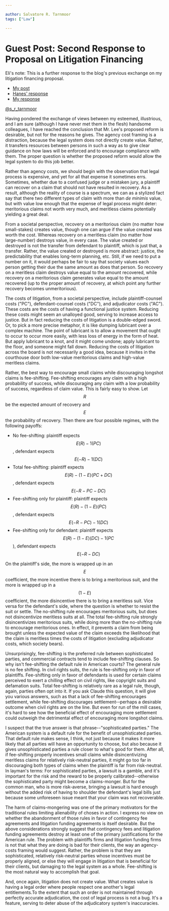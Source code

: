 ```yaml
---

author: Salvatore R. Tarnmoor
tags: ["Law"]

---
```



# Guest Post: Second Response to Proposal on Litigation Financing

Eli's note: This is a further response to the blog's previous exchange on my litigation financing proposal.
- [My post](https://elilee476.github.io/2024/12/18/A-Litigation-Financing-Proposal.html)
- [Hanes' response](https://elilee476.github.io/2025/01/11/Guest-Post-Response-Plaintiffside-Litigation.html)
- [My response](https://elilee476.github.io/2025/01/12/Response-to-Guest-Post.html)

[@s_r_tarnmoor](https://x.com/s_r_tarnmoor)

Having pondered the exchange of views between my esteemed, illustrious, and I am sure (although I have never met them in the flesh) handsome colleagues, I have reached the conclusion that Mr. Lee's proposed reform is desirable, but not for the reasons he gives. The agency cost framing is a distraction, because the legal system does not directly create value. Rather, it transfers resources between persons in such a way as to give clear guidance on how laws will be enforced and to encourage compliance with them. The proper question is whether the proposed reform would allow the legal system to do this job better.

Rather than agency costs, we should begin with the observation that legal process is expensive, and yet for all that expense it sometimes errs. Sometimes, whether due to a confused judge or a mistaken jury, a plaintiff can recover on a claim that should not have resulted in recovery. As a result, although the reality of course is a spectrum, we can as a stylized fact say that there two different types of claim with more than *de minimis* value, but with value low enough that the expense of legal process might deter: meritorious claims not worth very much, and meritless claims potentially yielding a great deal.

From a societal perspective, recovery on a meritorious claim (no matter how small-stakes) creates value, though one can argue if the value created was worth the cost. Whereas recovery on a meritless claim (no matter how large-number) destroys value, in every case. The value created or destroyed is not the transfer from defendant to plaintiff, which is just that, a transfer. Rather, the value created or destroyed is more abstract: justice, the predictability that enables long-term planning, etc. Still, if we need to put a number on it, it would perhaps be fair to say that society values each person getting their due the same amount as does that person. So recovery on a meritless claim destroys value equal to the amount recovered, while recovery on a meritorious claim generates value equal to the amount recovered (up to the proper amount of recovery, at which point any further recovery becomes unmeritorious).

The costs of litigation, from a societal perspective, include plaintiff-counsel costs ("PC"), defendant-counsel costs ("DC"), and adjudicator costs ("AC"). These costs are the costs of having a functional justice system. Reducing these costs might seem an unalloyed good, serving to increase access to justice. But in fact reducing the costs of litigation is a double-edged sword. Or, to pick a more precise metaphor, it is like dumping lubricant over a complex machine. The point of lubricant is to allow a movement that ought to occur to occur more easily, with less loss of energy in the form of heat. But apply lubricant to a knot, and it might come undone; apply lubricant to the floor, and someone might fall down. Reducing the costs of litigation across the board is not necessarily a good idea, because it invites in the courthouse door both low-value meritorious claims and high-value meritless claims.

Rather, the best way to encourage small claims while discouraging longshot claims is fee-shifting. Fee-shifting encourages any claim with a high probability of success, while discouraging any claim with a low probability of success, regardless of claim value. This is fairly easy to show. Let $$R$$ be the expected amount of recovery and $$E$$ the probability of recovery. Then there are four possible regimes, with the following payoffs:

- No fee-shifting: plaintiff expects $$E(R)-1(PC)$$, defendant expects $$E(-R)-1(DC)$$
- Total fee-shifting: plaintiff expects $$E(R)-(1-E)(PC+DC)$$, defendant expects $$E(-R-PC-DC)$$
- Fee-shifting only for plaintiff: plaintiff expects $$E(R)-(1-E)(PC)$$, defendant expects $$E(-R-PC)-1(DC)$$
- Fee-shifting only for defendant: plaintiff expects $$E(R)-(1-E)(DC)-1(PC$$), defendant expects $$E(-R-DC)$$

On the plaintiff's side, the more is wrapped up in an $$E$$ coefficient, the more incentive there is to bring a meritorious suit, and the more is wrapped up in a $$(1-E)$$ coefficient, the more disincentive there is to bring a meritless suit. Vice versa for the defendant's side, where the question is whether to resist the suit or settle. The no-shifting rule encourages meritorious suits, but does not disincentivize meritless suits at all. The total fee-shifting rule strongly disincentivizes meritorious suits, while doing more than the no-shifting rule to encourage meritorious ones. In effect, it prevents a claim from being brought unless the expected value of the claim exceeds the likelihood that the claim is meritless times the costs of litigation (excluding adjudicator costs, which society bears).

Unsurprisingly, fee-shifting is the preferred rule between sophisticated parties, and commercial contracts tend to include fee-shifting clauses. So why isn't fee-shifting the default rule in American courts? The general rule is no fee shifting. In civil rights suits, the rule is fee-shifting only in favor of plaintiffs. Fee-shifting only in favor of defendants is used for certain claims perceived to exert a chilling effect on civil rights, like copyright suits and defamation suits. Total fee-shifting is relatively rare as a legal rule, though, again, parties often opt into it. If you ask Claude this question, it will give you various answers, such as that a lack of fee-shifting encourages settlement, while fee-shifting discourages settlement--perhaps a desirable outcome when civil rights are on the line. But even for run of the mill cases, it's hard to see how the beneficial effect of encouraging more settlement could outweigh the detrimental effect of encouraging more longshot claims.

I suspect that the true answer is that phrase--"sophisticated parties." The American system is a default rule for the benefit of unsophisticated parties. That default rule makes sense, I think, not just because it makes it more likely that all parties will have an opportunity to choose, but also because it gives unsophisticated parties a rule closer to what's good for them. After all, if fee-shifting properly incentives small claims while disincentivizing meritless claims for relatively risk-neutral parties, it might go too far in discouraging both types of claims when the plaintiff is far from risk-neutral. In layman's terms: For sophisticated parties, a lawsuit is a gamble, and it's important for the risk and the reward to be properly calibrated--otherwise the sophisticated party might become a claims-monger. But for the common man, who is more risk-averse, bringing a lawsuit is hard enough without the added risk of having to shoulder the defendant's legal bills just because some unforeseen issue meant that your claim was not recoverable.

The harm of claims-mongering was one of the primary motivators for the traditional rules limiting alienability of choses in action. I express no view on whether the abandonment of those rules in favor of contingency fee agreements and litigation funding agreements is itself desirable. But the above considerations strongly suggest that contingency fees and litigation funding agreements destroy at least one of the primary justifications for the American rule. The problem with plaintiffs firms and litigation funding firms is not that what they are doing is bad for their clients, the way an agency-costs framing would suggest. Rather, the problem is that they are sophisticated, relatively risk-neutral parties whose incentives must be properly aligned, or else they will engage in litigation that is beneficial for their clients, but damaging to the legal system as a whole. Fee-shifting is the most natural way to accomplish that goal.

And, once again, litigation does not create value. What creates value is having a legal order where people respect one another's legal entitlements.To the extent that such an order is not maintained through perfectly accurate adjudication, the cost of legal process is not a bug. It's a feature, serving to deter abuse of the adjudicatory system's inaccuracies.





